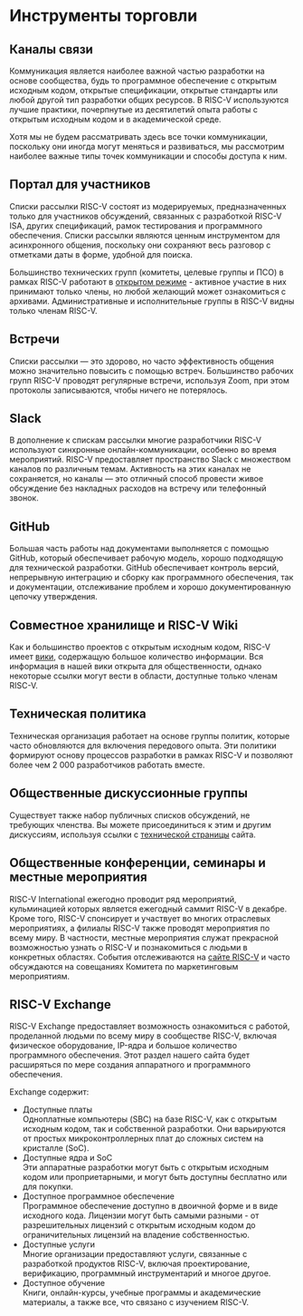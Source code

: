 # Инструменты торговли
## Каналы связи
Коммуникация является наиболее важной частью разработки на основе сообщества, будь то программное обеспечение с открытым исходным кодом, 
открытые спецификации, открытые стандарты или любой другой тип разработки общих ресурсов. В RISC-V используются лучшие практики, почерпнутые 
из десятилетий опыта работы с открытым исходным кодом и в академической среде.

Хотя мы не будем рассматривать здесь все точки коммуникации, поскольку они иногда могут меняться и развиваться, 
мы рассмотрим наиболее важные типы точек коммуникации и способы доступа к ним.

## Портал для участников
Списки рассылки RISC-V состоят из модерируемых, предназначенных только для участников обсуждений, связанных с разработкой RISC-V ISA, 
других спецификаций, рамок тестирования и программного обеспечения. Списки рассылки являются ценным инструментом для асинхронного общения, 
поскольку они сохраняют весь разговор с отметками даты в форме, удобной для поиска.

Большинство технических групп (комитеты, целевые группы и ПСО) в рамках RISC-V работают в [открытом режиме](https://lists.riscv.org/g/main) - 
активное участие в них принимают только члены, но любой желающий может ознакомиться с архивами. Административные и исполнительные 
группы в RISC-V видны только членам RISC-V.

## Встречи
Списки рассылки — это здорово, но часто эффективность общения можно значительно повысить с помощью встреч. 
Большинство рабочих групп RISC-V проводят регулярные встречи, используя Zoom, при этом протоколы записываются, чтобы ничего не потерялось.

## Slack
В дополнение к спискам рассылки многие разработчики RISC-V используют синхронные онлайн-коммуникации, особенно во время мероприятий. 
RISC-V предоставляет пространство Slack с множеством каналов по различным темам. Активность на этих каналах не сохраняется, 
но каналы — это отличный способ провести живое обсуждение без накладных расходов на встречу или телефонный звонок.

## GitHub
Большая часть работы над документами выполняется с помощью GitHub, который обеспечивает рабочую модель, хорошо подходящую для технической разработки. 
GitHub обеспечивает контроль версий, непрерывную интеграцию и сборку как программного обеспечения, так и документации, отслеживание проблем и хорошо 
документированную цепочку утверждения.

## Совместное хранилище и RISC-V Wiki
Как и большинство проектов с открытым исходным кодом, RISC-V имеет [вики](https://wiki.riscv.org/), содержащую большое количество информации. 
Вся информация в нашей вики открыта для общественности, однако некоторые ссылки могут вести в области, доступные только членам RISC-V.

## Техническая политика
Техническая организация работает на основе группы политик, которые часто обновляются для включения передового опыта. 
Эти политики формируют основу процессов разработки в рамках RISC-V и позволяют более чем 2 000 разработчиков работать вместе.

## Общественные дискуссионные группы
Существует также набор публичных списков обсуждений, не требующих членства. Вы можете присоединиться к этим и другим дискуссиям, 
используя ссылки с [технической страницы](https://riscv.org/technical/technical-forums/) сайта.

## Общественные конференции, семинары и местные мероприятия
RISC-V International ежегодно проводит ряд мероприятий, кульминацией которых является ежегодный саммит RISC-V в декабре. 
Кроме того, RISC-V спонсирует и участвует во многих отраслевых мероприятиях, а филиалы RISC-V также проводят мероприятия по всему миру. 
В частности, местные мероприятия служат прекрасной возможностью узнать о RISC-V и познакомиться с людьми в конкретных областях. 
События отслеживаются на [сайте RISC-V](https://riscv.org/events/) и часто обсуждаются на совещаниях Комитета по маркетинговым мероприятиям.

## RISC-V Exchange 
RISC-V Exchange предоставляет возможность ознакомиться с работой, проделанной людьми по всему миру в сообществе RISC-V, 
включая физическое оборудование, IP-ядра и большое количество программного обеспечения. 
Этот раздел нашего сайта будет расширяться по мере создания аппаратного и программного обеспечения.

Exchange содержит:

- Доступные платы \
Одноплатные компьютеры (SBC) на базе RISC-V, как с открытым исходным кодом, так и собственной разработки. 
Они варьируются от простых микроконтроллерных плат до сложных систем на кристалле (SoC).
- Доступные ядра и SoC \
Эти аппаратные разработки могут быть с открытым исходным кодом или проприетарными, и могут быть доступны бесплатно или для покупки.
- Доступное программное обеспечение \
Программное обеспечение доступно в двоичной форме и в виде исходного кода. Лицензии могут быть самыми разными - от разрешительных лицензий 
с открытым исходным кодом до ограничительных лицензий на владение собственностью.
- Доступные услуги \
Многие организации предоставляют услуги, связанные с разработкой продуктов RISC-V, включая проектирование, верификацию, 
программный инструментарий и многое другое.
- Доступное обучение \
Книги, онлайн-курсы, учебные программы и академические материалы, а также все, что связано с изучением RISC-V.






